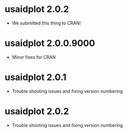 # usaidplot 2.0.2

* We submitted this thing to CRAN!

# usaidplot 2.0.0.9000

* Minor fixes for CRAN


# usaidplot 2.0.1

* Trouble shooting issues and fixing version numbering

# usaidplot 2.0.2

* Trouble shooting issues and fixing version numbering
